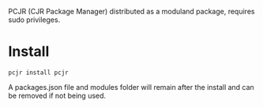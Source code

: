 PCJR (CJR Package Manager) distributed as a moduland package, requires sudo privileges.  

# Install
`pcjr install pcjr`  
  
A packages.json file and modules folder will remain after the install and can be removed if not being used.